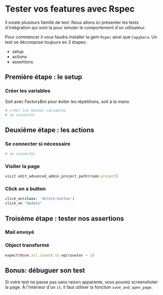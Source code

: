 # Tester vos features avec Rspec

Il existe plusieurs famille de test. Nous allons ici présenter les tests d'intégration qui sont la pour simuler le comportement d'un utilisateur.

Pour commencer il vous faudra installer la gem `Rspec` ainsi que `Capybara`. Un test se décompose toujours en 3 étapes:

* setup
* actions
* assertions

## Première étape : le setup

### Créer les variables

Soit avec FactoryBot pour éviter les répétitions, soit à la mano.

```ruby
# créer les bonnes variables
# se connecter
```

## Deuxième étape : les actions

### Se connecter si nécessaire
```ruby
# se connecter
```

### Visiter la page

```ruby
visit edit_advanced_admin_project_path(room.project)
```

### Click on a button

```ruby
click_on(class: 'delete-button')
click_on "Update"
```

## Troisème étape : tester nos assertions

### Mail envoyé


### Object transformé

```ruby
expect(Room.all.count).to eq(counter - 1)
```
## Bonus: débuguer son test

Si votre test ne passe pas sans raison apparente, vous pouvez screenshoter la page. À l'intérieur d'un `it`, il faut utiliser la fonction `save_and_open_page`.
